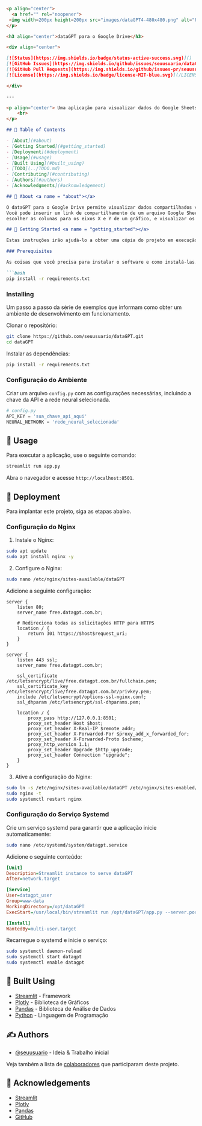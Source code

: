 ```markdown
<p align="center">
  <a href="" rel="noopener">
 <img width=200px height=200px src="images/dataGPT4-480x480.png" alt="Project logo"></a>
</p>

<h3 align="center">dataGPT para o Google Drive</h3>

<div align="center">

[![Status](https://img.shields.io/badge/status-active-success.svg)]()
[![GitHub Issues](https://img.shields.io/github/issues/seuusuario/dataGPT.svg)](https://github.com/seuusuario/dataGPT/issues)
[![GitHub Pull Requests](https://img.shields.io/github/issues-pr/seuusuario/dataGPT.svg)](https://github.com/seuusuario/dataGPT/pulls)
[![License](https://img.shields.io/badge/license-MIT-blue.svg)](/LICENSE)

</div>

---

<p align="center"> Uma aplicação para visualizar dados do Google Sheets compartilhados via Google Drive.
    <br> 
</p>

## 📝 Table of Contents

- [About](#about)
- [Getting Started](#getting_started)
- [Deployment](#deployment)
- [Usage](#usage)
- [Built Using](#built_using)
- [TODO](../TODO.md)
- [Contributing](#contributing)
- [Authors](#authors)
- [Acknowledgments](#acknowledgement)

## 🧐 About <a name = "about"></a>

O dataGPT para o Google Drive permite visualizar dados compartilhados via Google Drive. 
Você pode inserir um link de compartilhamento de um arquivo Google Sheets, 
escolher as colunas para os eixos X e Y de um gráfico, e visualizar os dados e o gráfico interativamente.

## 🏁 Getting Started <a name = "getting_started"></a>

Estas instruções irão ajudá-lo a obter uma cópia do projeto em execução na sua máquina local para fins de desenvolvimento e teste. Consulte a seção [deployment](#deployment) para notas sobre como implantar o projeto em um sistema ao vivo.

### Prerequisites

As coisas que você precisa para instalar o software e como instalá-las.

```bash
pip install -r requirements.txt
```

### Installing

Um passo a passo da série de exemplos que informam como obter um ambiente de desenvolvimento em funcionamento.

Clonar o repositório:

```sh
git clone https://github.com/seuusuario/dataGPT.git
cd dataGPT
```

Instalar as dependências:

```sh
pip install -r requirements.txt
```

### Configuração do Ambiente

Criar um arquivo `config.py` com as configurações necessárias, incluindo a chave da API e a rede neural selecionada.

```python
# config.py
API_KEY = 'sua_chave_api_aqui'
NEURAL_NETWORK = 'rede_neural_selecionada'
```

## 🎈 Usage <a name="usage"></a>

Para executar a aplicação, use o seguinte comando:

```sh
streamlit run app.py
```

Abra o navegador e acesse `http://localhost:8501`.

## 🚀 Deployment <a name = "deployment"></a>

Para implantar este projeto, siga as etapas abaixo.

### Configuração do Nginx

1. Instale o Nginx:

```sh
sudo apt update
sudo apt install nginx -y
```

2. Configure o Nginx:

```sh
sudo nano /etc/nginx/sites-available/dataGPT
```

Adicione a seguinte configuração:

```nginx
server {
    listen 80;
    server_name free.datagpt.com.br;

    # Redireciona todas as solicitações HTTP para HTTPS
    location / {
        return 301 https://$host$request_uri;
    }
}

server {
    listen 443 ssl;
    server_name free.datagpt.com.br;

    ssl_certificate /etc/letsencrypt/live/free.datagpt.com.br/fullchain.pem;
    ssl_certificate_key /etc/letsencrypt/live/free.datagpt.com.br/privkey.pem;
    include /etc/letsencrypt/options-ssl-nginx.conf;
    ssl_dhparam /etc/letsencrypt/ssl-dhparams.pem;

    location / {
        proxy_pass http://127.0.0.1:8501;
        proxy_set_header Host $host;
        proxy_set_header X-Real-IP $remote_addr;
        proxy_set_header X-Forwarded-For $proxy_add_x_forwarded_for;
        proxy_set_header X-Forwarded-Proto $scheme;
        proxy_http_version 1.1;
        proxy_set_header Upgrade $http_upgrade;
        proxy_set_header Connection "upgrade";
    }
}
```

3. Ative a configuração do Nginx:

```sh
sudo ln -s /etc/nginx/sites-available/dataGPT /etc/nginx/sites-enabled/
sudo nginx -t
sudo systemctl restart nginx
```

### Configuração do Serviço Systemd

Crie um serviço systemd para garantir que a aplicação inicie automaticamente:

```sh
sudo nano /etc/systemd/system/datagpt.service
```

Adicione o seguinte conteúdo:

```ini
[Unit]
Description=Streamlit instance to serve dataGPT
After=network.target

[Service]
User=datagpt_user
Group=www-data
WorkingDirectory=/opt/dataGPT
ExecStart=/usr/local/bin/streamlit run /opt/dataGPT/app.py --server.port 8501 --server.address 0.0.0.0

[Install]
WantedBy=multi-user.target
```

Recarregue o systemd e inicie o serviço:

```sh
sudo systemctl daemon-reload
sudo systemctl start datagpt
sudo systemctl enable datagpt
```

## 🔧 Built Using <a name = "built_using"></a>

- [Streamlit](https://streamlit.io/) - Framework
- [Plotly](https://plotly.com/python/) - Biblioteca de Gráficos
- [Pandas](https://pandas.pydata.org/) - Biblioteca de Análise de Dados
- [Python](https://www.python.org/) - Linguagem de Programação

## ✍️ Authors <a name = "authors"></a>

- [@seuusuario](https://github.com/seuusuario) - Ideia & Trabalho inicial

Veja também a lista de [colaboradores](https://github.com/seuusuario/dataGPT/graphs/contributors) que participaram deste projeto.

## 🎉 Acknowledgements <a name = "acknowledgement"></a>

- [Streamlit](https://streamlit.io/)
- [Plotly](https://plotly.com/)
- [Pandas](https://pandas.pydata.org/)
- [GitHub](https://github.com/)
```
